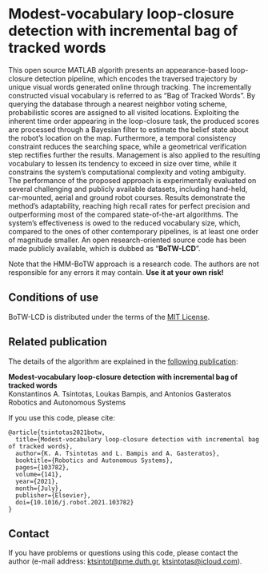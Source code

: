 # Modest-vocabulary loop-closure detection with incremental bag of tracked words

This open source MATLAB algorith presents an appearance-based loop-closure detection pipeline, which encodes the traversed trajectory by unique visual words generated online through tracking.
The incrementally constructed visual vocabulary is referred to as “Bag of Tracked Words”.
By querying the database through a nearest neighbor voting scheme, probabilistic scores are assigned to all visited locations.
Exploiting the inherent time order appearing in the loop-closure task, the produced scores are processed through a Bayesian filter to estimate the belief state about the robot’s location on the map.
Furthermore, a temporal consistency constraint reduces the searching space, while a geometrical verification step rectifies further the results.
Management is also applied to the resulting vocabulary to lessen its tendency to exceed in size over time, while it constrains the system’s computational complexity and voting ambiguity.
The performance of the proposed approach is experimentally evaluated on several challenging and publicly available datasets, including hand-held, car-mounted, aerial and ground robot courses.
Results demonstrate the method’s adaptability, reaching high recall rates for perfect precision and outperforming most of the compared state-of-the-art algorithms.
The system’s effectiveness is owed to the reduced vocabulary size, which, compared to the ones of other contemporary pipelines, is at least one order of magnitude smaller.
An open research-oriented source code has been made publicly available, which is dubbed as “**BoTW-LCD**”.

Note that the HMM-BoTW approach is a research code. The authors are not responsible for any errors it may contain. **Use it at your own risk!**

## Conditions of use
BoTW-LCD is distributed under the terms of the [MIT License](https://github.com/ktsintotas/HMM-BoTW/blob/master/LICENSE).

## Related publication
The details of the algorithm are explained in the [following publication](https://www.sciencedirect.com/science/article/pii/S0921889021000671): 

**Modest-vocabulary loop-closure detection with incremental bag of tracked words<br/>**
Konstantinos A. Tsintotas, Loukas Bampis, and Antonios Gasteratos<br/>
Robotics and Autonomous Systems 

If you use this code, please cite:

```
@article{tsintotas2021botw,
  title={Modest-vocabulary loop-closure detection with incremental bag of tracked words},  
  author={K. A. Tsintotas and L. Bampis and A. Gasteratos},   
  booktitle={Robotics and Autonomous Systems},
  pages={103782},
  volume={141},
  year={2021},   
  month={July},
  publisher={Elsevier},
  doi={10.1016/j.robot.2021.103782}
}
```

## Contact
If you have problems or questions using this code, please contact the author (e-mail address: ktsintot@pme.duth.gr, ktsintotas@icloud.com).
